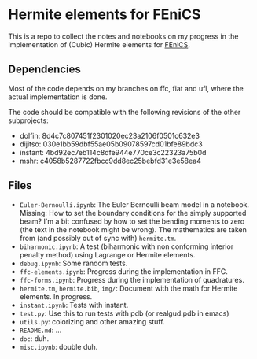 # Hermite elements for FEniCS #

This is a repo to collect the notes and notebooks on my progress in
the implementation of (Cubic) Hermite elements
for [FEniCS](https://fenicsproject.org/).

## Dependencies ##

Most of the code depends on my branches on ffc, fiat and ufl, where
the actual implementation is done.

The code should be compatible with the following revisions of the
other subprojects:

* dolfin: 8d4c7c807451f2301020ec23a2106f0501c632e3
* dijitso: 030e1bb59dbf55ae05b09078597cd01bfe89bdc3
* instant: 4bd92ec7eb114c8dfe944e770ce3c22323a75b0d
* mshr: c4058b5287722fbcc9dd8ec25bebfd31e3e58ea4


## Files ##

* `Euler-Bernoulli.ipynb`: The Euler Bernoulli beam model in a
   notebook. Missing: How to set the boundary conditions for the
   simply supported beam? I'm a bit confused by how to set the bending
   moments to zero (the text in the notebook might be wrong). The
   mathematics are taken from (and possibly out of sync with)
   `hermite.tm`.
* `biharmonic.ipynb`: A test (biharmonic with non conforming interior
   penalty method) using Lagrange or Hermite elements.
* `debug.ipynb`: Some random tests.
* `ffc-elements.ipynb`: Progress during the implementation in FFC.
* `ffc-forms.ipynb`: Progress during the implementation of
   quadratures.
* `hermite.tm`, `hermite.bib`, `img/`: Document with the math for
  Hermite elements. In progress.
* `instant.ipynb`: Tests with instant.
* `test.py`: Use this to run tests with pdb (or realgud:pdb in emacs)
* `utils.py`: colorizing and other amazing stuff.
* `README.md`: ...
* `doc`: duh.
* `misc.ipynb`: double duh.
